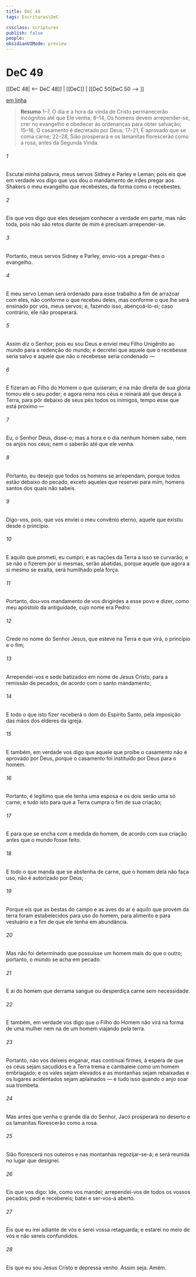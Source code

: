 ```yaml
---
title: DeC 49
tags: Escrituras\DeC

cssclass: scriptures
publish: false
people:
obsidianUIMode: preview
---
```


# DeC 49
[[DeC 48| <-- DeC 48]] | [[DeC]] | [[DeC 50|DeC 50 --> ]]

[em linha](https://churchofjesuschrist.org/study/scriptures/dc-testament/dc/49?lang=por)

> __Resumo__
1–7, O dia e a hora da vinda de Cristo permanecerão incógnitos até que Ele venha; 8–14, Os homens devem arrepender-se, crer no evangelho e obedecer às ordenanças para obter salvação; 15–16, O casamento é decretado por Deus; 17–21, É aprovado que se coma carne; 22–28, Sião prosperará e os lamanitas florescerão como a rosa, antes da Segunda Vinda.

###### 1 
Escutai minha palavra, meus servos Sidney e Parley e Leman; pois eis que em verdade vos digo que vos dou o mandamento de irdes pregar aos Shakers o meu evangelho que recebestes, da forma como o recebestes.

###### 2 
Eis que vos digo que eles desejam conhecer a verdade em parte, mas não toda, pois não são retos diante de mim e precisam arrepender-se.

###### 3 
Portanto, meus servos Sidney e Parley, envio-vos a pregar-lhes o evangelho.

###### 4 
E meu servo Leman será ordenado para esse trabalho a fim de arrazoar com eles, não conforme o que recebeu deles, mas conforme o que lhe será ensinado por vós, meus servos; e, fazendo isso, abençoá-lo-ei; caso contrário, ele não prosperará.

###### 5 
Assim diz o Senhor; pois eu sou Deus e enviei meu Filho Unigênito ao mundo para a redenção do mundo; e decretei que aquele que o recebesse seria salvo e aquele que não o recebesse seria condenado —

###### 6 
E fizeram ao Filho do Homem o que quiseram; e na mão direita de sua glória tomou ele o seu poder; e agora reina nos céus e reinará até que desça à Terra, para pôr debaixo de seus pés todos os inimigos, tempo esse que está próximo —

###### 7 
Eu, o Senhor Deus, disse-o; mas a hora e o dia nenhum homem sabe, nem os anjos nos céus; nem o saberão até que ele venha.

###### 8 
Portanto, eu desejo que todos os homens se arrependam, porque todos estão debaixo do pecado, exceto aqueles que reservei para mim, homens santos dos quais não sabeis.

###### 9 
Digo-vos, pois, que vos enviei o meu convênio eterno, aquele que existiu desde o princípio.

###### 10 
E aquilo que prometi, eu cumpri; e as nações da Terra a isso se curvarão; e se não o fizerem por si mesmas, serão abatidas, porque aquele que agora a si mesmo se exalta, será humilhado pela força.

###### 11 
Portanto, dou-vos mandamento de vos dirigirdes a esse povo e dizer, como meu apóstolo da antiguidade, cujo nome era Pedro:

###### 12 
Crede no nome do Senhor Jesus, que esteve na Terra e que virá, o princípio e o fim;

###### 13 
Arrependei-vos e sede batizados em nome de Jesus Cristo, para a remissão de pecados, de acordo com o santo mandamento;

###### 14 
E todo o que isto fizer receberá o dom do Espírito Santo, pela imposição das mãos dos élderes da igreja.

###### 15 
E também, em verdade vos digo que aquele que proíbe o casamento não é aprovado por Deus, porque o casamento foi instituído por Deus para o homem.

###### 16 
Portanto, é legítimo que ele tenha uma esposa e os dois serão uma só carne; e tudo isto para que a Terra cumpra o fim de sua criação;

###### 17 
E para que se encha com a medida do homem, de acordo com sua criação antes que o mundo fosse feito.

###### 18 
E todo o que manda que se abstenha de carne, que o homem dela não faça uso, não é autorizado por Deus;

###### 19 
Porque eis que as bestas do campo e as aves do ar e aquilo que provém da terra foram estabelecidos para uso do homem, para alimento e para vestuário e a fim de que ele tenha em abundância.

###### 20 
Mas não foi determinado que possuísse um homem mais do que o outro; portanto, o mundo se acha em pecado.

###### 21 
E ai do homem que derrama sangue ou desperdiça carne sem necessidade.

###### 22 
E também, em verdade vos digo que o Filho do Homem não virá na forma de uma mulher nem na de um homem viajando pela terra.

###### 23 
Portanto, não vos deixeis enganar, mas continuai firmes, à espera de que os céus sejam sacudidos e a Terra trema e cambaleie como um homem embriagado; e os vales sejam elevados e as montanhas sejam rebaixadas e os lugares acidentados sejam aplainados — e tudo isso quando o anjo soar sua trombeta.

###### 24 
Mas antes que venha o grande dia do Senhor, Jacó prosperará no deserto e os lamanitas florescerão como a rosa.

###### 25 
Sião florescerá nos outeiros e nas montanhas regozijar-se-á; e será reunida no lugar que designei.

###### 26 
Eis que vos digo: Ide, como vos mandei; arrependei-vos de todos os vossos pecados; pedi e recebereis; batei e ser-vos-á aberto.

###### 27 
Eis que eu irei adiante de vós e serei vossa retaguarda; e estarei no meio de vós e não sereis confundidos.

###### 28 
Eis que eu sou Jesus Cristo e depressa venho. Assim seja. Amém.

